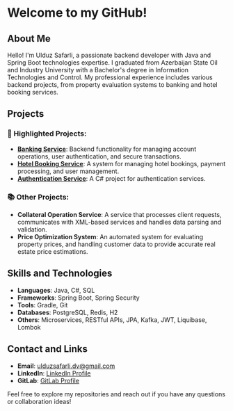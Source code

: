 # Welcome to my GitHub!

## About Me

Hello! I'm Ulduz Safarli, a passionate backend developer with Java and Spring Boot technologies expertise. I graduated from Azerbaijan State Oil and Industry University with a Bachelor's degree in Information Technologies and Control. My professional experience includes various backend projects, from property evaluation systems to banking and hotel booking services.

## Projects

### 🌟 Highlighted Projects:
- **[Banking Service](https://github.com/ulduzsafarli/bank-service)**: Backend functionality for managing account operations, user authentication, and secure transactions.
- **[Hotel Booking Service](https://gitlab.com/final-procejt)**: A system for managing hotel bookings, payment processing, and user management.
- **[Authentication Service](https://github.com/ulduzsafarli/authService)**: A C# project for authentication services.

### 📚 Other Projects:

- **Collateral Operation Service**: A service that processes client requests, communicates with XML-based services and handles data parsing and validation.
- **Price Optimization System**: An automated system for evaluating property prices, and handling customer data to provide accurate real estate price estimations.

## Skills and Technologies

- **Languages**: Java, C#, SQL
- **Frameworks**: Spring Boot, Spring Security
- **Tools**: Gradle, Git
- **Databases**: PostgreSQL, Redis, H2
- **Others**: Microservices, RESTful APIs, JPA, Kafka, JWT, Liquibase, Lombok

## Contact and Links

- **Email**: [ulduzsafarli.dv@gmail.com](mailto:ulduzsafarli.dv@gmail.com)
- **LinkedIn**: [LinkedIn Profile](https://www.linkedin.com/in/ulduz-safarli)
- **GitLab**: [GitLab Profile](https://gitlab.com/ulduz.safarli)

Feel free to explore my repositories and reach out if you have any questions or collaboration ideas!
